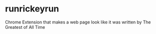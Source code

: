 # runrickeyrun
Chrome Extension that makes a web page look like it was written by The Greatest of All Time
